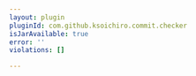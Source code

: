 ```yaml
---
layout: plugin
pluginId: com.github.ksoichiro.commit.checker
isJarAvailable: true
error: ''
violations: []

---
```

